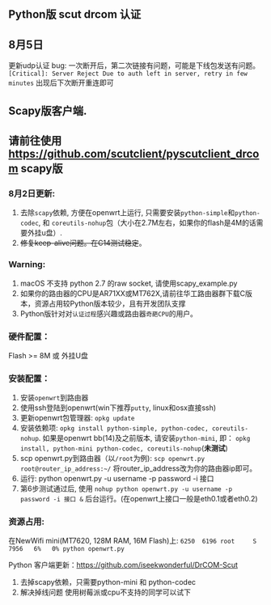 ## Python版 scut drcom 认证

## 8月5日
更新udp认证
bug: 一次断开后，第二次链接有问题，可能是下线包发送有问题。
`[Critical]: Server Reject Due to auth left in server, retry in few minutes`
出现后下次断开重连即可

## Scapy版客户端.
## 请前往使用 https://github.com/scutclient/pyscutclient_drcom scapy版


### 8月2日更新:
1. 去除`scapy`依赖, 方便在openwrt上运行, 只需要安装`python-simple`和`python-codec`, 和 `coreutils-nohup`包（大小在2.7M左右，如果你的flash是4M的话需要外挂u盘）.
2. ~~修复keep-alive问题。在C14测试稳定~~。

###  Warning:
1. macOS 不支持 python 2.7 的raw socket, 请使用scapy_example.py
2.  如果你的路由器的CPU是AR71XX或MT762X,请前往华工路由器群下载C版本，资源占用较Python版本较少，且有开发团队支撑
3.  Python版针对对`认证过程`感兴趣或路由器`奇葩CPU`的用户。

### 硬件配置：
Flash >= 8M 或 外挂U盘

### 安装配置：
1.   安装`openwrt`到路由器
2.   使用ssh登陆到openwrt(win下推荐`putty`, linux和osx直接ssh)
3.   更新openwrt包管理器: `opkg update`
4.   安装依赖项: `opkg install python-simple, python-codec, coreutils-nohup`. 如果是openwrt bb(14)及之前版本, 请安装`python-mini`, 即： `opkg install, python-mini python-codec, coreutils-nohup`(**未测试**)
5.   scp openwrt.py到路由器（以`/root`为例): `scp openwrt.py root@router_ip_address:~/` 将router_ip_address改为你的路由器ip即可。
6.   运行: python openwrt.py -u username -p password -i 接口
7.   第6步测试通过后, 使用 `nohup python openwrt.py -u username -p password -i 接口 &` 后台运行。(在openwrt上接口一般是eth0.1或者eth0.2)

### 资源占用: 
在NewWifi mini(MT7620, 128M RAM, 16M Flash)上:
	`6250  6196 root     S     7956   6%   0% python openwrt.py`

Python 客户端更新：https://github.com/iseekwonderful/DrCOM-Scut
1. 去掉scapy依赖，只需要python-mini 和 python-codec
2. 解决掉线问题
使用树莓派或cpu不支持的同学可以试下